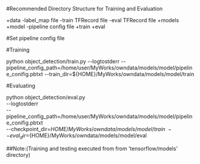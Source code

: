 #Recommended Directory Structure for Training and Evaluation

+data
  -label_map file
  -train TFRecord file
  -eval TFRecord file
+models
  +model
    -pipeline config file
    +train
    +eval

#Set pipeline config file


#Training

python object_detection/train.py     --logtostderr     --pipeline_config_path=/home/user/MyWorks/owndata/models/model/pipeline_conifig.pbtxt          --train_dir=${HOME}/MyWorks/owndata/models/model/train

#Evaluating

python object_detection/eval.py \
    --logtostderr \
    --pipeline_config_path=/home/user/MyWorks/owndata/models/model/pipeline_conifig.pbtxt \
    --checkpoint_dir=${HOME}/MyWorks/owndata/models/model/train \
    --eval_dir=${HOME}/MyWorks/owndata/models/model/eval

##Note:(Training and testing executed from from 'tensorflow/models' directory)
